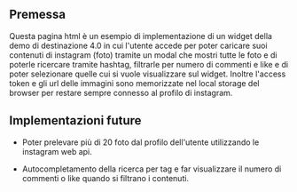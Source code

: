 ## Premessa
Questa pagina html è un esempio di implementazione di un widget della demo di destinazione 4.0 in cui l'utente accede per poter caricare suoi contenuti di instagram (foto) tramite un modal che mostri tutte le foto e di poterle ricercare tramite hashtag, filtrarle per numero di commenti e like e di poter selezionare quelle cui si vuole visualizzare sul widget.
Inoltre l'access token e gli url delle immagini sono memorizzate nel local storage del browser per restare sempre connesso al profilo di instagram.

## Implementazioni future

* Poter prelevare più di 20 foto dal profilo dell'utente utilizzando le instagram web api.

* Autocompletamento della ricerca per tag e far visualizzare il numero di commenti o like quando si filtrano i contenuti.